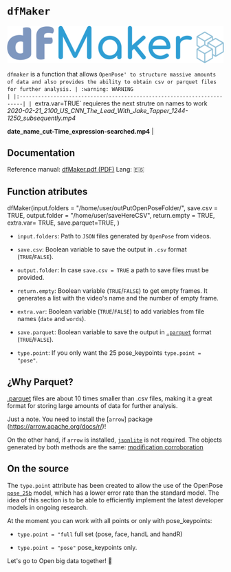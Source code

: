 # `dfMaker`

![](logo_dfMaker.png)

`dfmaker` is a function that allows `OpenPose' to structure massive amounts of data and also provides the ability to obtain csv or parquet files for further analysis.
| :warning: WARNING                                                                                                                                       |
|:-----------------------------------------------------------------------|
| `extra.var=TRUE` requieres the next strutre on names to work *2020-02-21_2100_US_CNN_The_Lead_With_Jake_Tapper_1244-1250_subsequently.mp4*

**date_name_cut-Time_expression-searched.mp4**
 |

## Documentation

Reference manual: [dfMaker.pdf (PDF)](docs/dfMaker.pdf) Lang: :es:

## Function atributes

dfMaker(input.folders = "/home/user/outPutOpenPoseFolder/",
        save.csv = TRUE,
        output.folder = "/home/user/saveHereCSV", 
        return.empty = TRUE,
        extra.var= TRUE,
        save.parquet=TRUE,
          )

-   `input.folders`: Path to `JSON` files generated by `OpenPose` from videos.

-   `save.csv`: Boolean variable to save the output in `.csv` format (`TRUE`/`FALSE`).

-   `output.folder`: In case `save.csv = TRUE` a path to save files must be provided.

-   `return.empty`: Boolean variable (`TRUE`/`FALSE`) to get empty frames. It generates a list with the video's name and the number of empty frame.

-   `extra.var`: Boolean variable (`TRUE`/`FALSE`) to add variables from file names (`date` and `words`).

-   `save.parquet`: Boolean variable to save the output in [`.parquet`](https://github.com/apache/parquet-format) format  (`TRUE`/`FALSE`).

-   `type.point`: If you only want the 25 pose_keypoints `type.point = "pose"`.


## ¿Why Parquet?

 [.parquet](https://github.com/apache/parquet-format) files are about 10 times smaller than .csv files, making it a great format for storing large amounts of data for further analysis.
 
 Just a note. You need to install the [`arrow`] package (https://arrow.apache.org/docs/r/)!
 
 On the other hand, if `arrow` is installed, [`jsonlite`](https://cran.r-project.org/web/packages/jsonlite/index.html) is not required. The objects generated by both methods are the same: [modification corroboration](bonus_material/jsonliteVsArrow.R) 



## On the source

The `type.point` attribute has been created to allow the use of the OpenPose [`pose_25b`](https://github.com/CMU-Perceptual-Computing-Lab/openpose_train/blob/master/experimental_models/README.md) model, which has a lower error rate than the standard model. The idea of this section is to be able to efficiently implement the latest developer models in ongoing research.


At the moment you can work with all points or only with pose_keypoints:

* `type.point = "full` full set (pose, face, handL and handR) 

* `type.point = "pose"` pose_keypoints only.

 Let's go to Open big data together! :ghost:
